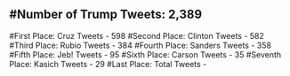 #Number of Trump Tweets: 2,389
---
#First Place: Cruz Tweets - 598
#Second Place: Clinton Tweets - 582
#Third Place: Rubio Tweets - 384
#Fourth Place: Sanders Tweets - 358
#Fifth Place: Jeb! Tweets - 95
#Sixth Place: Carson Tweets - 35
#Seventh Place: Kasich Tweets - 29
#Last Place: Total Tweets -  
